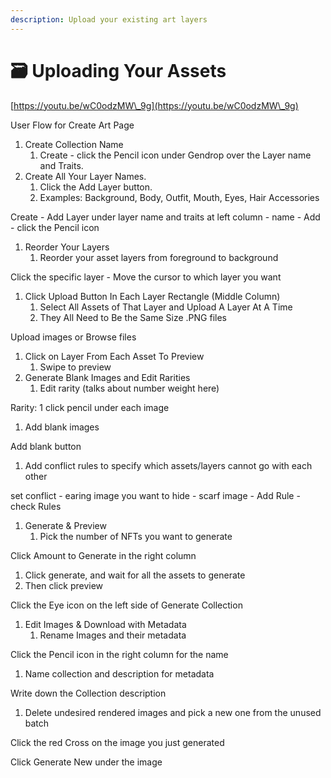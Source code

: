 ```yaml
---
description: Upload your existing art layers
---
```


# 🗃 Uploading Your Assets

[https://youtu.be/wC0odzMW\_9g](https://youtu.be/wC0odzMW\_9g)

User Flow for Create Art Page

1. Create Collection Name
   1. Create - click the Pencil icon under Gendrop over the Layer name and Traits.
2. Create All Your Layer Names.
   1. Click the Add Layer button.
   2. Examples: Background, Body, Outfit, Mouth, Eyes, Hair Accessories

Create - Add Layer under layer name and traits at left column - name - Add - click the Pencil icon

1. Reorder Your Layers
   1. Reorder your asset layers from foreground to background

Click the specific layer - Move the cursor to which layer you want

1. Click Upload Button In Each Layer Rectangle (Middle Column)
   1. Select All Assets of That Layer and Upload A Layer At A Time
   2. They All Need to Be the Same Size .PNG files

Upload images or Browse files

1. Click on Layer From Each Asset To Preview
   1. Swipe to preview
2. Generate Blank Images and Edit Rarities
   1. Edit rarity (talks about number weight here)

Rarity: 1 click pencil under each image

1. Add blank images

Add blank button

1. Add conflict rules to specify which assets/layers cannot go with each other

set conflict - earing image you want to hide - scarf image - Add Rule - check Rules

1. Generate & Preview
   1. Pick the number of NFTs you want to generate

Click Amount to Generate in the right column

1. Click generate, and wait for all the assets to generate
2. Then click preview

Click the Eye icon on the left side of Generate Collection

1. Edit Images & Download with Metadata
   1. Rename Images and their metadata

Click the Pencil icon in the right column for the name

1. Name collection and description for metadata

Write down the Collection description

1. Delete undesired rendered images and pick a new one from the unused batch

Click the red Cross on the image you just generated

Click Generate New under the image
